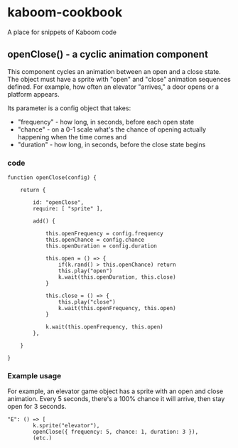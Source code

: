 # kaboom-cookbook
A place for snippets of Kaboom code

## openClose() - a cyclic animation component

This component cycles an animation between an open and a close state. The object must have a sprite with "open" and "close" animation sequences defined. For example, how often an elevator "arrives," a door opens or a platform appears.

Its parameter is a config object that takes:

* "frequency" - how long, in seconds, before each open state
* "chance" - on a 0-1 scale what's the chance of opening actually happening when the time comes and
* "duration" - how long, in seconds, before the close state begins

### code
```
function openClose(config) {

    return {

        id: "openClose",
        require: [ "sprite" ],

        add() {

            this.openFrequency = config.frequency
            this.openChance = config.chance
            this.openDuration = config.duration

            this.open = () => {
                if(k.rand() > this.openChance) return
                this.play("open")
                k.wait(this.openDuration, this.close)
            }

            this.close = () => {
                this.play("close")
                k.wait(this.openFrequency, this.open)
            }

            k.wait(this.openFrequency, this.open)
        },

    }

}
```

### Example usage

For example, an elevator game object has a sprite with an open and close animation. Every 5 seconds, there's a 100% chance it will arrive, then stay open for 3 seconds.

```
"E": () => [
        k.sprite("elevator"),
        openClose({ frequency: 5, chance: 1, duration: 3 }),
        (etc.)
```
